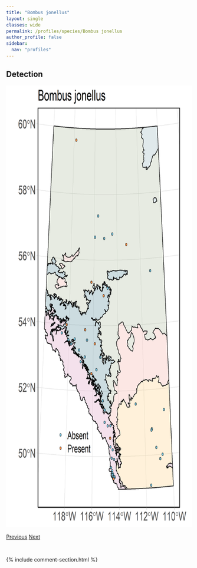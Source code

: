 ```yaml
---
title: "Bombus jonellus"
layout: single
classes: wide
permalink: /profiles/species/Bombus jonellus
author_profile: false
sidebar:
  nav: "profiles"
---
```


<h2>Detection</h2>

<a href="/assets/figures/species/Bombus jonellus/range-map.png">
<img src="/assets/figures/species/Bombus jonellus/range-map.png" height = "1200" width = "800">
</a>

<a href="/profiles/species/Bombus insularis" class="pagination--pager" title="PreviousName">Previous</a> <a href="/profiles/species/Bombus melanopygus" class="pagination--pager" title="NextName">Next</a>

<p>&nbsp;</p>

{% include comment-section.html %}
